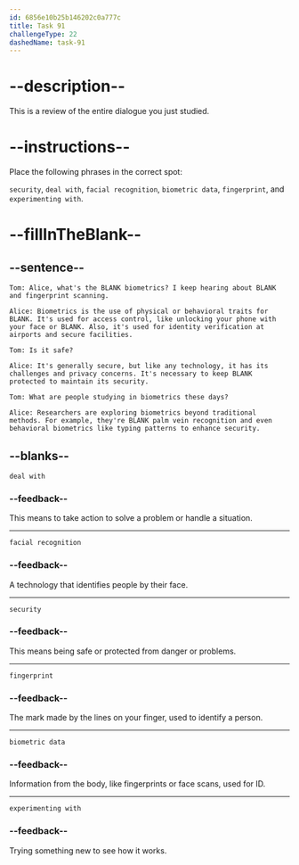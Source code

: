 ```yaml
---
id: 6856e10b25b146202c0a777c
title: Task 91
challengeType: 22
dashedName: task-91
---
```


<!-- REVIEW -->

# --description--

This is a review of the entire dialogue you just studied.

# --instructions--

Place the following phrases in the correct spot:

`security`, `deal with`, `facial recognition`, `biometric data`, `fingerprint`, and `experimenting with`.

# --fillInTheBlank--

## --sentence--

`Tom: Alice, what's the BLANK biometrics? I keep hearing about BLANK and fingerprint scanning.`

`Alice: Biometrics is the use of physical or behavioral traits for BLANK. It's used for access control, like unlocking your phone with your face or BLANK. Also, it's used for identity verification at airports and secure facilities.`

`Tom: Is it safe?`

`Alice: It's generally secure, but like any technology, it has its challenges and privacy concerns. It's necessary to keep BLANK protected to maintain its security.`

`Tom: What are people studying in biometrics these days?`

`Alice: Researchers are exploring biometrics beyond traditional methods. For example, they're BLANK palm vein recognition and even behavioral biometrics like typing patterns to enhance security.`

## --blanks--

`deal with`

### --feedback--

This means to take action to solve a problem or handle a situation.

---

`facial recognition`

### --feedback--

A technology that identifies people by their face.

---

`security`

### --feedback--

This means being safe or protected from danger or problems.

---

`fingerprint`

### --feedback--

The mark made by the lines on your finger, used to identify a person.

---

`biometric data`

### --feedback--

Information from the body, like fingerprints or face scans, used for ID.

---

`experimenting with`

### --feedback--

Trying something new to see how it works.
